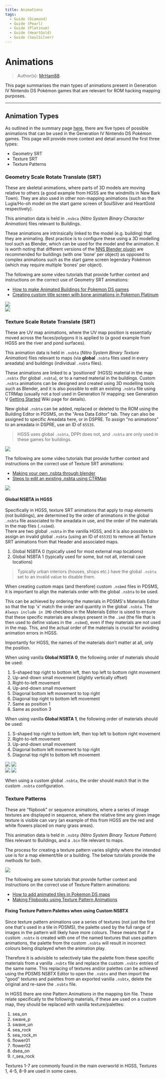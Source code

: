 ```yaml
---
title: Animations
tags:
  - Guide (Diamond)
  - Guide (Pearl)
  - Guide (Platinum)
  - Guide (HeartGold)
  - Guide (SoulSilver)  
---
```


# Animations
> Author(s): [MrHam88](https://github.com/DevHam88).

This page summarises the main types of animations present in Generation IV Nintendo DS Pokémon games that are relevant for ROM hacking mapping purposes.

--- 
## Animation Types
As outlined in the summary page [here](/docs/generation-iv/guides/mapping/#textures-materials--animations), there are five types of possible animations that can be used in the Generation IV Nintendo DS Pokémon games. This page will provide more context and detail around the first three types:
 - Geometry SRT
 - Texture SRT
 - Texture Patterns


### Geometry Scale Rotate Translate (SRT)
These are skeletal animations, where parts of 3D models are moving relative to others (a good example from HGSS are the windmills in New Bark Town). They are also used in other non-mapping animations (such as the Lugia/Ho-oh model on the start game screen of SoulSilver and HeartGold respectively).

This animation data is held in `.nsbca` (*Nitro System Binary Character Animation*) files relevant to Buildings.

These animations are intrinsically linked to the model (e.g. building) that they are animating. Best practice is to configure these using a 3D modelling tool such as Blender, which can be used for the model and the animation. It is worth noting that different versions of the [NNS Blender plugin](/docs/generation-iv/guides/mapping/#tooling) are recommended for buildings (with one 'bone' per object) as opposed to complex animations such as the start game screen legendary Pokémon (which may require multiple 'bones' per object).

The following are some video tutorials that provide further context and instructions on the correct use of Geometry SRT animations:
 - [How to make Animated Buildings for Pokemon DS games](https://youtu.be/fXejyDusJ7s?feature=shared)
 - [Creating custom title screen with bone animations in Pokemon Platinum](https://youtu.be/JwBZUIpW66g?feature=shared)  

![](resources/01_nsbca_windmill.gif)  
![](resources/hg_start_game_hoohconverter.gif)  

### Texture Scale Rotate Translate (SRT)
These are UV map animations, where the UV map position is essentially moved across the faces/polygons it is applied to (a good example from HGSS are the river and pond surfaces).

This animation data is held in `.nsbta` (*Nitro System Binary Texture Animation*) files relevant to maps (via **global** `.nsbta` files used in every areadata) and buildings (individual `.nsbta` files).

These animations are linked to a 'positioned' (HGSS) material in the map `.nsbtx` (for global `.nsbta`), or to a named material in the buildings. Custom `.nsbta` animations can be designed and created using 3D modelling tools such as Blender, and it is also possible to edit an existing `.nsbta` file using CTRMap (usually not a tool used in Generation IV mapping: see Generation V [Getting Started](/docs/generation-v/guides/getting_started/) Wiki page for details).

New global `.nsbta` can be added, replaced or deleted to the ROM using the Building Editor in PDSMS, on the "Area Data Editor" tab. They can also be assigned to specific Areadata here, or in DSPRE. To assign "no animations" to an areadata in DSPRE, use an ID of `65535`.

> HGSS uses global `.nsbta`, DPPt does not, and `.nsbta` are only used in these games for buildings.  

![](resources/pdsms_dspre_nsbta_import.png)

The following are some video tutorials that provide further context and instructions on the correct use of Texture SRT animations:
 - [Making your own .nsbta through blender](https://www.youtube.com/watch?v=uZdN3yjkzso)
 - [Steps to edit an existing .nsbta using CTRMap](https://discord.com/channels/446824489045721090/490610651002306561/1372676606442737756)

![](resources/02_nsbta_pondwater.gif)  

#### Global NSBTA in HGSS
Specifically in HGSS, texture SRT animations that apply to map elements (not buildings), are determined by the order of animations in the global `.nsbta` file associated to the areadata in use, and the order of the materials in the map files (`.nsbmd`).  
There are two global `.nsbta` in the vanilla HGSS, and it is also possible to assign an invalid global `.nsbta` (using an ID of `65535`) to remove all Texture SRT animations from that Header and associated maps.
1. Global NSBTA 0 (typically used for most external map locations)
2. Global NSBTA 1 (typically used for some, but not all, internal cave locations)

> Typically urban interiors (houses, shops etc.) have the global `.nsbta` set to an invalid value to disable them.

When creating custom maps (and therefore) custom `.nsbmd` files in PDSMS, it is important to align the materials order with the global `.nsbta` to be used.  

This can be achieved by ordering the materials in PDSMS's Materials Editor so that the top 'x' match the order and quantity in the global `.nsbta`. The `Always include in IMD` checkbox in the Materials Editor is uised to ensure that these specific materials are always present in the `.imd` (the file that is then used to define values in the `.nsbmd`), even if they materials are not used in the map. This, and the actual order of the materials is crucial for avoiding animation errors in HGSS.  

Importantly for HGSS, the names of the materials don't matter at all, only the position.

When using vanilla **Global NSBTA 0**, the following order of materials should be used:
1. S-shaped top right to bottom left, then top left to bottom right movement
2. Up-and-down small movement (slightly vertically offset)
3. Right-to-left movement
4. Up-and-down small movement
5. Diagonal bottom left movement to top right
6. Diagonal top right to bottom left movement
7. Same as position 1
8. Same as position 3

When using vanilla **Global NSBTA 1**, the following order of materials should be used:
1. S-shaped top right to bottom left, then top left to bottom right movement
2. Right-to-left movement
3. Up-and-down small movement
4. Diagonal bottom left movement to top right
5. Diagonal top right to bottom left movement

![](resources/hgss_nsbta0_material_order.png)
![](resources/hgss_nsbta1_material_order.png)  
![](resources/hgss_nsbta0.gif)
![](resources/hgss_nsbta1.gif)  

When using a custom global `.nsbta`, the order should match that in the custom `.nsbta` configuration.

### Texture Patterns
These are "flipbook" or sequence animations, where a series of image textures are displayed in sequence, where the relative time any given image texture is visible can vary (an example of this from HGSS are the red and white flowers placed on many grass areas).  

This animation data is held in `.nsbtp` (*Nitro System Binary Texture Pattern*) files relevant to Buildings, and a `.bin` file relevant to maps.

The process for creating a texture pattern varies slightly where the intended use is for a map element/tile or a building. The below tutorials provide the methods for both.

![](resources/03_nsbtp_flowers.gif) 

The following are some tutorials that provide further context and instructions on the correct use of Texture Pattern animations:
 - [How to add animated tiles in Pokemon DS maps](https://youtu.be/Rsweh-nSwuc?feature=shared)
 - [Making Flipbooks using Texture Pattern Animations](/docs/universal/guides/nsbtp_creation/)

 #### Fixing Texture Pattern Palettes when using Custom NSBTX
Since texture pattern animations use a series of textures (not just the first one that's used in a tile in PDSMS), the palette used by the full range of images in the pattern will likely have more colours. These means that if a custom `.nsbtx` is created with one of the named textures that uses pattern animations, the palette from the custom `.nsbta` will result in incorrect colours being displayed when the animation play.

Therefore it is advisible to selectively take the palette from these specific materials from a vanilla `.nsbtx` file and replace the custom `.nsbtx` entries of the same name. This replacing of textures and/or palettes can be achieved using the PDSMS NSBTX Editor to open the `.nsbtx` and then import the "good" textures and palettes from an exported vanilla `.nsbtx`, delete the original and re-save the `.nsbtx` file.

In HGSS there are nine Pattern Animations in the mapping bin file. These relate specifically to the following materials, if these are used on a custom map, they should be replaced with vanilla texture/palettes:
1. sea_on
2. swave_p
3. swave_un
4. sea_rock
5. sea_rock_m
6. flower01
7. flower02
8. dsea_on
9. r_sea_rock  

Textures 1-7 are commonly found in the main overworld in HGSS, Textures 1, 4-5, 8-9 are used in some caves.